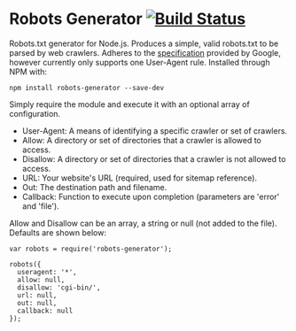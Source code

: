# Robots Generator [![Build Status](https://travis-ci.org/haydenbleasel/robots-generator.svg?branch=master)](https://travis-ci.org/haydenbleasel/robots-generator)

Robots.txt generator for Node.js. Produces a simple, valid robots.txt to be parsed by web crawlers. Adheres to the [specification](https://developers.google.com/webmasters/control-crawl-index/docs/robots_txt) provided by Google, however currently only supports one User-Agent rule. Installed through NPM with:

```
npm install robots-generator --save-dev
```

Simply require the module and execute it with an optional array of configuration.

- User-Agent: A means of identifying a specific crawler or set of crawlers.
- Allow: A directory or set of directories that a crawler is allowed to access.
- Disallow: A directory or set of directories that a crawler is not allowed to access.
- URL: Your website's URL (required, used for sitemap reference).
- Out: The destination path and filename.
- Callback: Function to execute upon completion (parameters are 'error' and 'file').

Allow and Disallow can be an array, a string or null (not added to the file). Defaults are shown below:

```
var robots = require('robots-generator');

robots({
  useragent: '*',
  allow: null,
  disallow: 'cgi-bin/',
  url: null,
  out: null,
  callback: null
});
```
